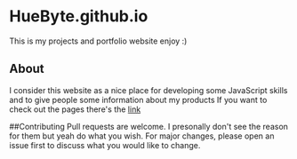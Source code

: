 # HueByte.github.io
This is my projects and portfolio website enjoy :) 

## About
I consider this website as a nice place for developing some JavaScript skills and to give people some information about my products 
If you want to check out the pages there's the [link](https://huebyte.github.io)

##Contributing
Pull requests are welcome. I presonally don't see the reason for them but yeah do what you wish.
For major changes, please open an issue first to discuss what you would like to change.

